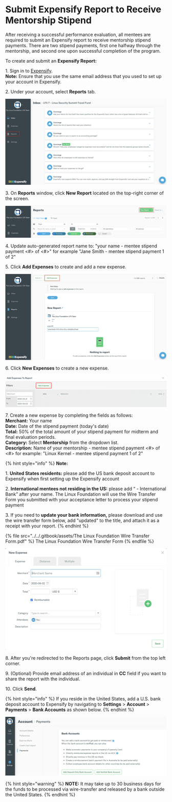 # Submit Expensify Report to Receive Mentorship Stipend

After receiving a successful performance evaluation, all mentees are required to submit an Expensify report to receive mentorship stipend payments. There are two stipend payments, first one halfway through the mentorship, and second one upon successful completion of the program.&#x20;

To create and submit an **Expensify Report:**

1\. Sign in to [Expensify](https://www.expensify.com). \
**Note:** Ensure that you use the same email address that you used to set up your account in Expensify.

2\. Under your account, select **Reports** tab.

![](../../.gitbook/assets/Reports.png)

3\. On **Reports** window, click **New Report** located on the top-right corner of the screen.

![](<../../.gitbook/assets/New Report.png>)

4\. Update auto-generated report name to: "your name - mentee stipend payment <#> of <#>" for example "Jane Smith - mentee stipend payment 1 of 2"

5\. Click **Add Expenses** to create and add  a new expense.

![](<../../.gitbook/assets/Add Expenses.png>)

6\. Click **New Expenses** to create a new expense.

![](<../../.gitbook/assets/New Expense.png>)

7\. Create a new expense by completing the fields as follows:\
&#x20;    **Merchant:** Your name \
&#x20;    **Date:** Date of the stipend payment (today's date)\
&#x20;    **Total:** 50% of the total amount of your stipend payment for midterm and final evaluation periods. \
&#x20;    **Category:** Select **Mentorship** from the dropdown list.\
&#x20;    **Description:** Name of your mentorship - mentee stipend payment <#> of <#>  for example: "Linux Kernel - mentee stipend payment 1 of 2"&#x20;

{% hint style="info" %}
**Note:**

1\. **United States residents:** please add the US bank deposit account to Expensify when first setting up the Expensify account&#x20;

2\. **International mentees not residing in the US:** please add “ - International Bank”   after your name. The Linux Foundation will use the Wire Transfer Form you submitted with your acceptance letter to process your stipend payment

3\. If you need to **update your bank information,** please download and use the wire transfer form below, add "updated" to the title, and attach it as a receipt with your report.&#x20;
{% endhint %}

{% file src="../../.gitbook/assets/The Linux Foundation Wire Transfer Form.pdf" %}
The Linux Foundation Wire Transfer Form
{% endfile %}

![](<../../.gitbook/assets/Create New Expense Screenshot Second Step.png>)

8\. After you're redirected to the Reports page, click **Submit** from the top left corner.

9\. (Optional) Provide email address of an individual in **CC** field if you want to share the report with the individual.

10\. Click **Send**.

{% hint style="info" %}
If you reside in the United States, add a U.S. bank deposit account to Expensify by navigating to  **Settings** > **Account** > **Payments** > **Bank Accounts** as shown below.
{% endhint %}

![](<../../.gitbook/assets/Add US Bank Account.png>)

{% hint style="warning" %}
**NOTE:** It may take up to 30 business days for the funds to be processed via wire-transfer and released by a bank outside the United States.&#x20;
{% endhint %}
